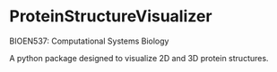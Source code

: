 # ProteinStructureVisualizer
BIOEN537: Computational Systems Biology

A python package designed to visualize 2D and 3D protein structures. 
